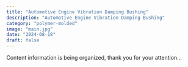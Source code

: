 ```yaml
---
title: "Automotive Engine Vibration Damping Bushing"
description: "Automotive Engine Vibration Damping Bushing"
category: "polymer-molded"
image: "main.jpg"
date: "2024-08-18"
draft: false
---
```


Content information is being organized, thank you for your attention...